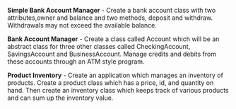 **Simple Bank Account Manager** - Create a bank account class with two attributes,owner and balance and two methods, deposit and withdraw. Withdrawals may not exceed the available balance.

**Bank Account Manager** - Create a class called Account which will be an abstract class for three other classes
called CheckingAccount, SavingsAccount and BusinessAccount.
Manage credits and debits from these accounts through an ATM style program.

**Product Inventory** - Create an application which manages an inventory of products. Create a product class which has a price, id, and quantity on hand. Then create an inventory class which keeps track of various products and can sum up the inventory value.
